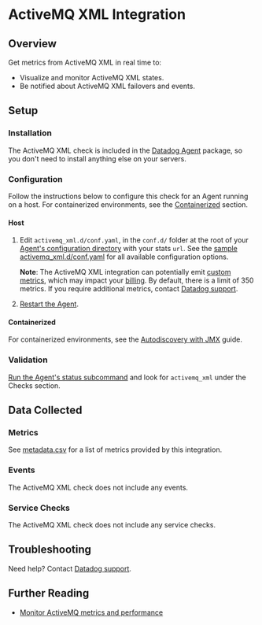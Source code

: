 # ActiveMQ XML Integration

## Overview

Get metrics from ActiveMQ XML in real time to:

- Visualize and monitor ActiveMQ XML states.
- Be notified about ActiveMQ XML failovers and events.

## Setup

### Installation

The ActiveMQ XML check is included in the [Datadog Agent][111] package, so you don't need to install anything else on your servers.

### Configuration

Follow the instructions below to configure this check for an Agent running on a host. For containerized environments, see the [Containerized](#containerized) section.

#### Host

1. Edit `activemq_xml.d/conf.yaml`, in the `conf.d/` folder at the root of your [Agent's configuration directory][112] with your stats `url`. See the [sample activemq_xml.d/conf.yaml][113] for all available configuration options.

   **Note**: The ActiveMQ XML integration can potentially emit [custom metrics][114], which may impact your [billing][115]. By default, there is a limit of 350 metrics. If you require additional metrics, contact [Datadog support][116].

2. [Restart the Agent][117].

#### Containerized

For containerized environments, see the [Autodiscovery with JMX][118] guide.

### Validation

[Run the Agent's status subcommand][119] and look for `activemq_xml` under the Checks section.

## Data Collected

### Metrics

See [metadata.csv][1110] for a list of metrics provided by this integration.

### Events

The ActiveMQ XML check does not include any events.

### Service Checks

The ActiveMQ XML check does not include any service checks.

## Troubleshooting

Need help? Contact [Datadog support][116].

## Further Reading

- [Monitor ActiveMQ metrics and performance][1111]

[111]: https://app.datadoghq.com/account/settings#agent
[112]: https://docs.datadoghq.com/agent/guide/agent-configuration-files/#agent-configuration-directory
[113]: https://github.com/DataDog/integrations-core/blob/master/activemq_xml/datadog_checks/activemq_xml/data/conf.yaml.example
[114]: https://docs.datadoghq.com/developers/metrics/custom_metrics
[115]: https://docs.datadoghq.com/account_management/billing/custom_metrics
[116]: https://docs.datadoghq.com/help
[117]: https://docs.datadoghq.com/agent/guide/agent-commands/#start-stop-and-restart-the-agent
[118]: https://docs.datadoghq.com/agent/guide/autodiscovery-with-jmx/?tab=containerizedagent
[119]: https://docs.datadoghq.com/agent/guide/agent-commands/#agent-status-and-information
[1110]: https://github.com/DataDog/integrations-core/blob/master/activemq_xml/metadata.csv
[1111]: https://www.datadoghq.com/blog/monitor-activemq-metrics-performance
